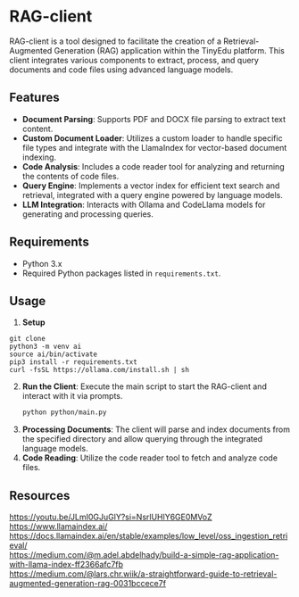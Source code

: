 # RAG-client

RAG-client is a tool designed to facilitate the creation of a Retrieval-Augmented Generation (RAG) application within the TinyEdu platform. This client integrates various components to extract, process, and query documents and code files using advanced language models.

## Features

- **Document Parsing**: Supports PDF and DOCX file parsing to extract text content.
- **Custom Document Loader**: Utilizes a custom loader to handle specific file types and integrate with the LlamaIndex for vector-based document indexing.
- **Code Analysis**: Includes a code reader tool for analyzing and returning the contents of code files.
- **Query Engine**: Implements a vector index for efficient text search and retrieval, integrated with a query engine powered by language models.
- **LLM Integration**: Interacts with Ollama and CodeLlama models for generating and processing queries.

## Requirements

- Python 3.x
- Required Python packages listed in `requirements.txt`.

## Usage

1. **Setup**
```
git clone 
python3 -m venv ai
source ai/bin/activate
pip3 install -r requirements.txt
curl -fsSL https://ollama.com/install.sh | sh
```
2. **Run the Client**: Execute the main script to start the RAG-client and interact with it via prompts.
   ```bash
   python python/main.py
   ```
3. **Processing Documents**: The client will parse and index documents from the specified directory and allow querying through the integrated language models.
4. **Code Reading**: Utilize the code reader tool to fetch and analyze code files.

## Resources

https://youtu.be/JLmI0GJuGlY?si=NsrlUHlY6GE0MVoZ  
https://www.llamaindex.ai/  
https://docs.llamaindex.ai/en/stable/examples/low_level/oss_ingestion_retrieval/  
https://medium.com/@m.adel.abdelhady/build-a-simple-rag-application-with-llama-index-ff2366afc7fb  
https://medium.com/@lars.chr.wiik/a-straightforward-guide-to-retrieval-augmented-generation-rag-0031bccece7f  
